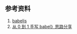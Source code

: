 ## 参考资料
1. [babeljs](https://babeljs.io/docs)
2. [从 0 到 1 手写 babel》思路分享](https://mp.weixin.qq.com/s/KvFX1-HTAqK00xn6MNNcGA)